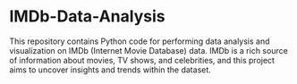 # IMDb-Data-Analysis
This repository contains Python code for performing data analysis and visualization on IMDb (Internet Movie Database) data. IMDb is a rich source of information about movies, TV shows, and celebrities, and this project aims to uncover insights and trends within the dataset.
